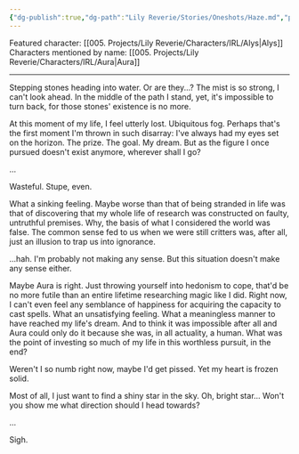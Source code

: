 ```yaml
---
{"dg-publish":true,"dg-path":"Lily Reverie/Stories/Oneshots/Haze.md","permalink":"/lily-reverie/stories/oneshots/haze/","created":"2024-01-22T20:49:57.753-03:00","updated":"2024-01-22T20:49:57.753-03:00"}
---
```


Featured character: [[005. Projects/Lily Reverie/Characters/IRL/Alys\|Alys]]
Characters mentioned by name: [[005. Projects/Lily Reverie/Characters/IRL/Aura\|Aura]]

---

Stepping stones heading into water. Or are they...? The mist is so strong, I can't look ahead. In the middle of the path I stand, yet, it's impossible to turn back, for those stones' existence is no more.

At this moment of my life, I feel utterly lost. Ubiquitous fog. Perhaps that's the first moment I'm thrown in such disarray: I've always had my eyes set on the horizon. The prize. The goal. My dream. But as the figure I once pursued doesn't exist anymore, wherever shall I go?

...

Wasteful. Stupe, even.

What a sinking feeling. Maybe worse than that of being stranded in life was that of discovering that my whole life of research was constructed on faulty, untruthful premises. Why, the basis of what I considered the world was false. The common sense fed to us when we were still critters was, after all, just an illusion to trap us into ignorance.

...hah. I'm probably not making any sense. But this situation doesn't make any sense either.

Maybe Aura is right. Just throwing yourself into hedonism to cope, that'd be no more futile than an entire lifetime researching magic like I did. Right now, I can't even feel any semblance of happiness for acquiring the capacity to cast spells. What an unsatisfying feeling. What a meaningless manner to have reached my life's dream. And to think it was impossible after all and Aura could only do it because she was, in all actuality, a human. What was the point of investing so much of my life in this worthless pursuit, in the end?

Weren't I so numb right now, maybe I'd get pissed. Yet my heart is frozen solid.

Most of all, I just want to find a shiny star in the sky. Oh, bright star... Won't you show me what direction should I head towards?

...

Sigh.
